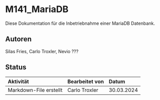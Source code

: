 # M141_MariaDB

Diese Dokumentation für die Inbetriebnahme einer MariaDB Datenbank.

## Autoren
Silas Fries,
Carlo Troxler,
Nevio ???

## Status
| Aktivität | Bearbeitet von | Datum |
| :-------- | :------------- | :---- |
| Markdown-File erstellt | Carlo Troxler | 30.03.2024 |
